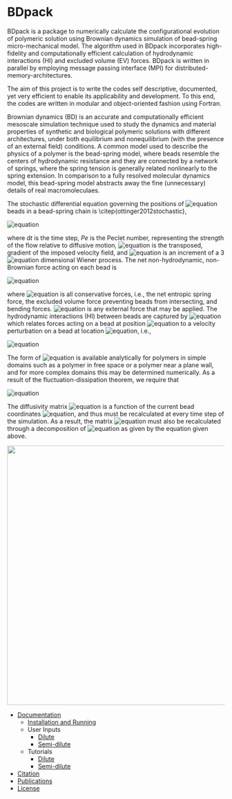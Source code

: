 BDpack
======
BDpack is a package to numerically calculate the configurational evolution of polymeric solution using Brownian dynamics simulation of bead-spring micro-mechanical model. The algorithm used in BDpack incorporates high-fidelity and computationally efficient calculation of hydrodynamic interactions (HI) and excluded volume (EV) forces. BDpack is written in parallel by employing message passing interface (MPI) for distributed-memory-architectures.

The aim of this project is to write the codes self descriptive, documented, yet very efficient to enable its applicability and development. To this end, the codes are written in modular and object-oriented fashion using Fortran.

Brownian dynamics (BD) is an accurate and computationally efficient mesoscale simulation technique used to study the dynamics and material properties of synthetic and biological polymeric solutions with different architectures, under both equilibrium and nonequilibrium (with the presence of an external field) conditions. A common model used to describe the physics of a polymer is the bead-spring model, where beads resemble the centers of hydrodynamic resistance and they are connected by a network of springs, where the spring tension is generally related nonlinearly to the spring extension. In comparison to a fully resolved molecular dynamics model, this bead-spring model abstracts away the fine (unnecessary) details of real macromoleculaes. 

The stochastic differential equation governing the positions of ![equation](http://latex.codecogs.com/gif.latex?\inline&space;N_\mathrm{b}) beads in a bead-spring chain is \citep{ottinger2012stochastic},

![equation](http://latex.codecogs.com/gif.latex?\dpi{100}&space;\small&space;\text{d}\boldsymbol{r}_{\nu}=\left[Pe&space;\boldsymbol{\kappa}&space;\cdot\boldsymbol{r}_{\nu}&space;&plus;&space;\frac{1}{4}\sum_{\mu=1}^{N_\mathrm{b}}\nabla_{\mu}\cdot&space;\mathbf{D_{\mu\nu}}&space;&plus;\frac{1}{4}&space;\sum_{\mu=1}^{N_\mathrm{b}}\mathbf{D}_{\nu\mu}\cdot&space;\boldsymbol{F}_{\mu}\right]\mathrm{d}t&space;&plus;&space;\frac{1}{\sqrt{2}}&space;\sum_{\mu=1}^{N_\mathrm{b}}\mathbf{C}_{\nu\mu}\cdot&space;\mathrm{d}\boldsymbol{W}_{\mu},)

where d*t* is the time step, *Pe* is the Peclet number, representing the strength of the flow relative to diffusive motion, ![equation](http://latex.codecogs.com/gif.latex?\inline&space;\dpi{100}&space;\small&space;\boldsymbol{\mathrm{\kappa}}) is the transposed, gradient of the imposed velocity field, and ![equation](http://latex.codecogs.com/gif.latex?\inline&space;\dpi{100}&space;\small&space;\mathrm{d}\boldsymbol{W}) is an increment of a 3![equation](http://latex.codecogs.com/gif.latex?\inline&space;N_\mathrm{b}) dimensional Wiener process. The net non-hydrodynamic, non-Brownian force acting on each bead is

![equation](http://latex.codecogs.com/gif.latex?\dpi{100}&space;\small&space;\boldsymbol{F}&space;=&space;\boldsymbol{F}^{\phi}&space;&plus;\boldsymbol{F}^\mathrm{ext})

where ![equation](http://latex.codecogs.com/gif.latex?\inline&space;\dpi{100}&space;\small&space;\boldsymbol{F}^{\phi}) is all conservative forces, i.e., the net entropic spring force, the excluded volume force preventing beads from intersecting, and bending forces. ![equation](http://latex.codecogs.com/gif.latex?\inline&space;\boldsymbol{F}^{\text{ext}}) is any external force that may be applied. The hydrodynamic interactions (HI) between beads are captured by  ![equation](http://latex.codecogs.com/gif.latex?\inline&space;\mathbf{D}_{\nu\mu}) which relates forces acting on a bead at position ![equation](http://latex.codecogs.com/gif.latex?\inline&space;\boldsymbol{x}_\mu) to a velocity perturbation on a bead at location ![equation](http://latex.codecogs.com/gif.latex?\inline&space;\boldsymbol{x}_\nu), i.e., 

![equation](http://latex.codecogs.com/gif.latex?\boldsymbol{v}^{\prime}(\boldsymbol{x}_\nu)&space;=&space;\mathbf{D}_{\nu\mu}\cdot&space;\boldsymbol{F}(\boldsymbol{x}_\mu).)

The form of ![equation](http://latex.codecogs.com/gif.latex?\inline&space;\mathbf{D}) is available analytically for polymers in simple domains such as a polymer in free space or a polymer near a plane wall, and for more complex domains this may be determined numerically. As a result of the fluctuation-dissipation theorem, we require that 

![equation](http://latex.codecogs.com/gif.latex?\mathbf{D}&space;=&space;\mathbf{C}\cdot&space;\mathbf{C}^\mathrm{T}.)

The diffusivity matrix ![equation](http://latex.codecogs.com/gif.latex?\inline&space;\mathbf{D}) is a function of the current bead coordinates ![equation](http://latex.codecogs.com/gif.latex?\inline&space;\boldsymbol{r}), and thus must be recalculated at every time step of the simulation. As a result, the matrix ![equation](http://latex.codecogs.com/gif.latex?\inline&space;\mathbf{C}) must also be recalculated through a decomposition of ![equation](http://latex.codecogs.com/gif.latex?\inline&space;\mathbf{D}) as given by the equation given above.

<img src="https://github.com/amir-saadat/BDpack/blob/master/img.png" width="600">

* [Documentation](https://github.com/amir-saadat/BDpack/wiki/Documentation)
  + [Installation and Running](https://github.com/amir-saadat/BDpack/wiki/Installation-and-Running)
  + User Inputs
    - [Dilute](https://github.com/amir-saadat/BDpack/wiki/User-Inputs-(Dilute))
    - [Semi-dilute](https://github.com/amir-saadat/BDpack/wiki/User-Inputs-(Semidilute))
  + Tutorials
    - [Dilute](https://github.com/amir-saadat/BDpack/wiki/Tutorials-(Dilute))
    - [Semi-dilute](https://github.com/amir-saadat/BDpack/wiki/Tutorials-(Semidilute))
* [Citation](https://github.com/amir-saadat/BDpack/wiki/Citation)
* [Publications](https://github.com/amir-saadat/BDpack/wiki/Publications)
* [License](https://github.com/amir-saadat/BDpack/wiki/License)
